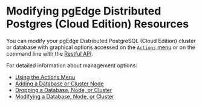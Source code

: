 # Modifying pgEdge Distributed Postgres (Cloud Edition) Resources

You can modify your pgEdge Distributed PostgreSQL (Cloud Edition) cluster or database with graphical options accessed on the [`Actions` menu](https://docs.pgedge.com/cloud/mod_cluster/actions) or on the command line with the [Restful API](https://docs.pgedge.com/cloud/settings#the-api-clients-tab). 
 
For detailed information about management options:

* [Using the Actions Menu](actions.md)
* [Adding a Database or Cluster Node](add.md)
* [Dropping a Database, Node, or Cluster](drop.md)
* [Modifying a Database, Node, or Cluster](modify.md)
